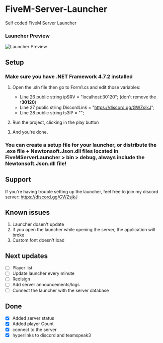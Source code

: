 # FiveM-Server-Launcher


Self coded FiveM Server Launcher

### Launcher Preview

![Launcher Preview](https://i.imgur.com/J0DMKyy.jpg)


## Setup

### Make sure you have .NET Framework 4.7.2 installed

1. Open the .sln file then go to Form1.cs and edit those variables: 
      - Line 26 public string ipSRV = "localhost:30120"; (don't remove the **:30120**)
      - Line 27 public string DiscordLink = "https://discord.gg/GWZsjkJ";
      - Line 28 public string ts3IP = "";
    
2. Run the project, clicking in the play button

3. And you're done.

### You can create a setup file for your launcher, or distribute the .exe file + Newtonsoft.Json.dll files located in FiveMServerLauncher > bin > debug, always include the Newtonsoft.Json.dll file!

## Support
If you're having trouble setting up the launcher, feel free to join my discord server: https://discord.gg/GWZsjkJ


## Known issues

1. Launcher dosen't update
2. If you open the launcher while opening the server, the application will broke
3. Custom font doesn't load


## Next updates

- [ ] Player list
- [ ] Update launcher every minute
- [ ] Redisign
- [ ] Add server announcements/logs
- [ ] Connect the launcher with the server database

## Done
- [x] Added server status
- [x] Added player Count
- [x] connect to the server
- [x] hyperlinks to discord and teamspeak3
